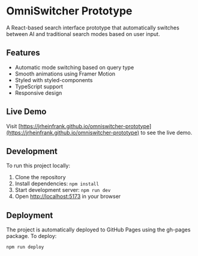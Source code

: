 # OmniSwitcher Prototype

A React-based search interface prototype that automatically switches between AI and traditional search modes based on user input.

## Features

- Automatic mode switching based on query type
- Smooth animations using Framer Motion
- Styled with styled-components
- TypeScript support
- Responsive design

## Live Demo

Visit [https://jrheinfrank.github.io/omniswitcher-prototype](https://jrheinfrank.github.io/omniswitcher-prototype) to see the live demo.

## Development

To run this project locally:

1. Clone the repository
2. Install dependencies: `npm install`
3. Start development server: `npm run dev`
4. Open [http://localhost:5173](http://localhost:5173) in your browser

## Deployment

The project is automatically deployed to GitHub Pages using the gh-pages package. To deploy:

```bash
npm run deploy
``` 